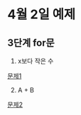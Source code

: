# 4월 2일 예제

## 3단계 for문

1. x보다 작은 수 

[문제1](https://www.acmicpc.net/problem/10871)

2. A + B

[문제2](https://www.acmicpc.net/problem/11021)
